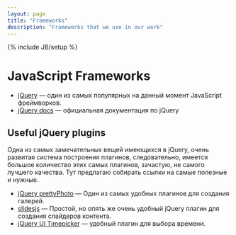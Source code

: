 ```yaml
---
layout: page
title: "Frameworks"
description: "Frameworks that we use in our work"
---
```

{% include JB/setup %}

# JavaScript Frameworks

* [jQuery][jQuery] — один из самых популярных на данный момент
  JavaScript фреймворков.
* [jQuery docs][jQuery-docs] — официальная документация по jQuery

## Useful jQuery plugins

Одна из самых замечательных вещей имеющихся в jQuery, очень развитая система
построения плагинов, следовательно, имеется большое количество этих самых
плагинов, зачастую, не самого лучшего качества. Тут предлагаю собирать ссылки
на самые полезные и нужные.

* [jQuery prettyPhoto][prettyPhoto] — Один из самых удобных плагинов для 
создания галерей.
* [slidesjs][slidesjs] — Простой, но опять же очень удобный jQuery плагин для 
создания слайдеров контента.
* [jQuery UI Timepicker][uitimepicker] — удобный плагин для выбора времени.

<!-- Links -->
[jQuery-docs]: http://docs.jquery.com/
[jQuery]: http://jquery.com/
[prettyPhoto]: http://www.no-margin-for-errors.com/projects/prettyphoto-jquery-lightbox-clone/
[slidesjs]: http://slidesjs.com/
[uitimepicker]: https://fgelinas.com/code/timepicker/
